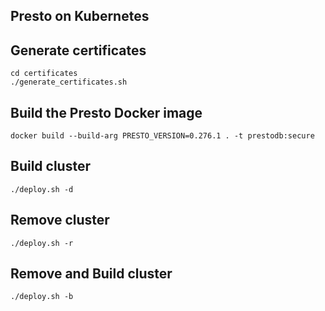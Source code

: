 ## Presto on Kubernetes

## Generate certificates 

```
cd certificates
./generate_certificates.sh
```

## Build the Presto Docker image

```
docker build --build-arg PRESTO_VERSION=0.276.1 . -t prestodb:secure
```

## Build cluster

```
./deploy.sh -d
```

## Remove cluster

```
./deploy.sh -r
```

## Remove and Build cluster

```
./deploy.sh -b
```
